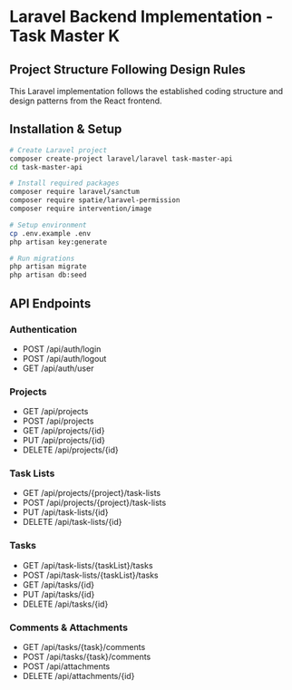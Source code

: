 # Laravel Backend Implementation - Task Master K

## Project Structure Following Design Rules

This Laravel implementation follows the established coding structure and design patterns from the React frontend.

## Installation & Setup

```bash
# Create Laravel project
composer create-project laravel/laravel task-master-api
cd task-master-api

# Install required packages
composer require laravel/sanctum
composer require spatie/laravel-permission
composer require intervention/image

# Setup environment
cp .env.example .env
php artisan key:generate

# Run migrations
php artisan migrate
php artisan db:seed
```

## API Endpoints

### Authentication
- POST /api/auth/login
- POST /api/auth/logout
- GET /api/auth/user

### Projects
- GET /api/projects
- POST /api/projects
- GET /api/projects/{id}
- PUT /api/projects/{id}
- DELETE /api/projects/{id}

### Task Lists
- GET /api/projects/{project}/task-lists
- POST /api/projects/{project}/task-lists
- PUT /api/task-lists/{id}
- DELETE /api/task-lists/{id}

### Tasks
- GET /api/task-lists/{taskList}/tasks
- POST /api/task-lists/{taskList}/tasks
- GET /api/tasks/{id}
- PUT /api/tasks/{id}
- DELETE /api/tasks/{id}

### Comments & Attachments
- GET /api/tasks/{task}/comments
- POST /api/tasks/{task}/comments
- POST /api/attachments
- DELETE /api/attachments/{id}